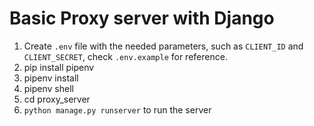 # Basic Proxy server with Django

1. Create `.env` file with the needed parameters, such as `CLIENT_ID` and `CLIENT_SECRET`, check `.env.example` for reference.
2. pip install pipenv
3. pipenv install
4. pipenv shell
5. cd proxy_server
6. `python manage.py runserver` to run the server